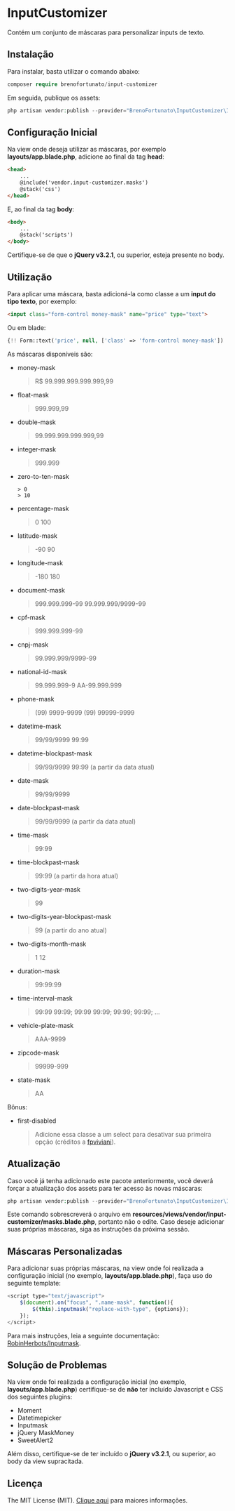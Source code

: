 # InputCustomizer
Contém um conjunto de máscaras para personalizar inputs de texto.

## Instalação
Para instalar, basta utilizar o comando abaixo:
```php
composer require brenofortunato/input-customizer
```
Em seguida, publique os assets:
```php
php artisan vendor:publish --provider="BrenoFortunato\InputCustomizer\InputCustomizerServiceProvider"
```

## Configuração Inicial
Na view onde deseja utilizar as máscaras, por exemplo **layouts/app.blade.php**, adicione ao final da tag **head**:
```html
<head>
	...
	@include('vendor.input-customizer.masks')
	@stack('css')
</head>
```

E, ao final da tag **body**:
```html
<body>
	...
	@stack('scripts')
</body>
```

Certifique-se de que o **jQuery v3.2.1**, ou superior, esteja presente no body.

## Utilização
Para aplicar uma máscara, basta adicioná-la como classe a um **input do tipo texto**, por exemplo:
```html
<input class="form-control money-mask" name="price" type="text">
```

Ou em blade:
```php
{!! Form::text('price', null, ['class' => 'form-control money-mask']) !!}
```

As máscaras disponíveis são:
- money-mask
	> R$ 99.999.999.999.999,99
- float-mask
	> 999.999,99
- double-mask
	> 99.999.999.999.999,99
- integer-mask
	> 999.999
- zero-to-ten-mask
	```
	> 0
	> 10
	```
- percentage-mask
	> 0
	> 100
- latitude-mask
	> -90
	> 90
- longitude-mask
	> -180
	> 180
- document-mask
	> 999.999.999-99
	> 99.999.999/9999-99
- cpf-mask
	> 999.999.999-99
- cnpj-mask
	> 99.999.999/9999-99
- national-id-mask
	> 99.999.999-9
	> AA-99.999.999
- phone-mask
	> (99) 9999-9999
	> (99) 99999-9999
- datetime-mask
	> 99/99/9999 99:99
- datetime-blockpast-mask
	> 99/99/9999 99:99 (a partir da data atual)
- date-mask
	> 99/99/9999
- date-blockpast-mask
	> 99/99/9999 (a partir da data atual)
- time-mask
	> 99:99
- time-blockpast-mask
	> 99:99 (a partir da hora atual)
- two-digits-year-mask
	> 99
- two-digits-year-blockpast-mask
	> 99 (a partir do ano atual)
- two-digits-month-mask
	> 1
	> 12
- duration-mask
	> 99:99:99
- time-interval-mask
	> 99:99
	> 99:99; 99:99
	> 99:99; 99:99; 99:99; ...
- vehicle-plate-mask
	> AAA-9999
- zipcode-mask
	> 99999-999
- state-mask
	> AA

Bônus:
- first-disabled
	> Adicione essa classe a um select para desativar sua primeira opção (créditos a [fpviviani](https://github.com/fpviviani)).

## Atualização
Caso você já tenha adicionado este pacote anteriormente, você deverá forçar a atualização dos assets para ter acesso às novas máscaras:
```php
php artisan vendor:publish --provider="BrenoFortunato\InputCustomizer\InputCustomizerServiceProvider" --force
```
Este comando sobrescreverá o arquivo em **resources/views/vendor/input-customizer/masks.blade.php**, portanto não o edite. Caso deseje adicionar suas próprias máscaras, siga as instruções da próxima sessão.

## Máscaras Personalizadas
Para adicionar suas próprias máscaras, na view onde foi realizada a configuração inicial (no exemplo, **layouts/app.blade.php**), faça uso do seguinte template:
```javascript
<script type="text/javascript">
	$(document).on("focus", ".name-mask", function(){
		$(this).inputmask("replace-with-type", {options});
	});
</script>
```
Para mais instruções, leia a seguinte documentação: [RobinHerbots/Inputmask](https://github.com/RobinHerbots/Inputmask).

## Solução de Problemas
Na view onde foi realizada a configuração inicial (no exemplo, **layouts/app.blade.php**) certifique-se de **não** ter incluído Javascript e CSS dos seguintes plugins:
- Moment
- Datetimepicker
- Inputmask
- jQuery MaskMoney
- SweetAlert2

Além disso, certifique-se de ter incluído o **jQuery v3.2.1**, ou superior, ao body da view supracitada.


## Licença

The MIT License (MIT). [Clique aqui](https://github.com/BrenoFortunato/input-customizer/blob/master/LICENSE) para maiores informações.
